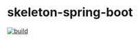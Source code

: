 # skeleton-spring-boot

[![build](../../workflows/build/badge.svg)](../../actions?query=workflow%3Abuild)
